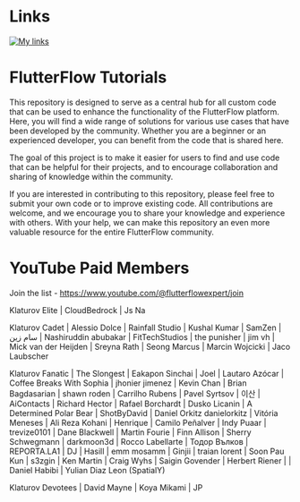 # Links

[![My links](https://img.shields.io/badge/-My%20Links-purple?style=for-the-badge&logo=linktree&logoColor=white)](https://linktr.ee/klaturov)

# FlutterFlow Tutorials

This repository is designed to serve as a central hub for all custom code that can be used to enhance the functionality of the FlutterFlow platform. Here, you will find a wide range of solutions for various use cases that have been developed by the community. Whether you are a beginner or an experienced developer, you can benefit from the code that is shared here.

The goal of this project is to make it easier for users to find and use code that can be helpful for their projects, and to encourage collaboration and sharing of knowledge within the community.

If you are interested in contributing to this repository, please feel free to submit your own code or to improve existing code. All contributions are welcome, and we encourage you to share your knowledge and experience with others. With your help, we can make this repository an even more valuable resource for the entire FlutterFlow community.

# YouTube Paid Members

Join the list - https://www.youtube.com/@flutterflowexpert/join

Klaturov Elite
| CloudBedrock
| Js Na

Klaturov Cadet
| Alessio Dolce
| Rainfall Studio
| Kushal Kumar
| SamZen | سام زين
| Nashiruddin abubakar
| FitTechStudios
| the punisher
| jim vh
| Mick van der Heijden
| Sreyna Rath
| Seong Marcus
| Marcin Wojcicki
| Jaco Laubscher

Klaturov Fanatic
| The Slongest
| Eakapon Sinchai
| Joel
| Lautaro Azócar
| Coffee Breaks With Sophia
| jhonier jimenez
| Kevin Chan
| Brian Bagdasarian
| shawn roden
| Carrilho Rubens
| Pavel Syrtsov
| 이산
| AiContacts
| Richard Hector
| Rafael Borchardt
| Dusko Licanin
| A Determined Polar Bear
| ShotByDavid
| Daniel Orkitz danielorkitz
| Vitória Meneses
| Ali Reza Kohani
| Henrique
| Camilo Peñalver
| Indy Puaar
| trevize0101
| Dane Blackwell
| Martin Fourie
| Finn Allison
| Sherry Schwegmann
| darkmoon3d
| Rocco Labellarte
| Тодор Вълков
| REPORTA.LA1
| DJ
| Hasill
| emm mosamm
| Ginjii
| traian lorent
| Soon Pau Kun
| s3zgin
| Ken Martin
| Craig Wyhs
| Saigin Govender
| Herbert Riener
|
| Daniel Habibi
| Yulian Diaz Leon (SpatialY)

Klaturov Devotees
| David Mayne
| Koya Mikami
| JP
